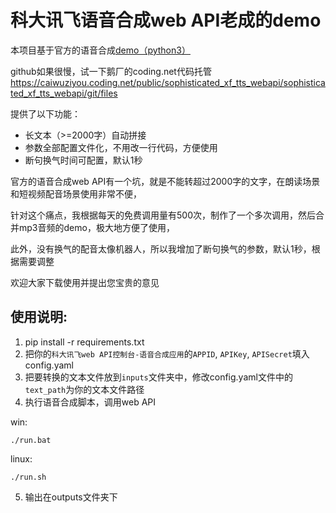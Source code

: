 科大讯飞语音合成web API老成的demo
=========

本项目基于官方的语音合成[demo（python3）](http://xfyun-doc.ufile.ucloud.com.cn/1587968076405500/tts_ws_python3_demo.zip)

github如果很慢，试一下鹅厂的coding.net代码托管
https://caiwuziyou.coding.net/public/sophisticated_xf_tts_webapi/sophisticated_xf_tts_webapi/git/files

提供了以下功能：
- 长文本（>=2000字）自动拼接
- 参数全部配置文件化，不用改一行代码，方便使用
- 断句换气时间可配置，默认1秒

官方的语音合成web API有一个坑，就是不能转超过2000字的文字，在朗读场景和短视频配音场景使用非常不便，

针对这个痛点，我根据每天的免费调用量有500次，制作了一个多次调用，然后合并mp3音频的demo，极大地方便了使用，

此外，没有换气的配音太像机器人，所以我增加了断句换气的参数，默认1秒，根据需要调整

欢迎大家下载使用并提出您宝贵的意见

使用说明:
--------

1. pip install -r requirements.txt
2. 把你的`科大讯飞web API控制台-语音合成应用`的`APPID`, `APIKey`, `APISecret`填入config.yaml
3. 把要转换的文本文件放到`inputs`文件夹中，修改config.yaml文件中的`text_path`为你的文本文件路径
4. 执行语音合成脚本，调用web API

win:

    ./run.bat

linux:

    ./run.sh

5. 输出在outputs文件夹下

